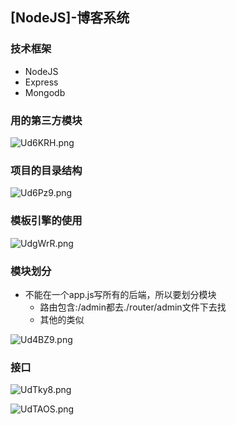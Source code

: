 ## [NodeJS]-博客系统

### 技术框架

+ NodeJS
+ Express
+ Mongodb

### 用的第三方模块

![Ud6KRH.png](https://s1.ax1x.com/2020/07/15/Ud6KRH.png)

### 项目的目录结构

![Ud6Pz9.png](https://s1.ax1x.com/2020/07/15/Ud6Pz9.png)

### 模板引擎的使用

![UdgWrR.png](https://s1.ax1x.com/2020/07/15/UdgWrR.png)

### 模块划分

+ 不能在一个app.js写所有的后端，所以要划分模块
  + 路由包含:/admin都去./router/admin文件下去找
  + 其他的类似

![Ud4BZ9.png](https://s1.ax1x.com/2020/07/15/Ud4BZ9.png)

### 接口

![UdTky8.png](https://s1.ax1x.com/2020/07/15/UdTky8.png)

![UdTAOS.png](https://s1.ax1x.com/2020/07/15/UdTAOS.png)



